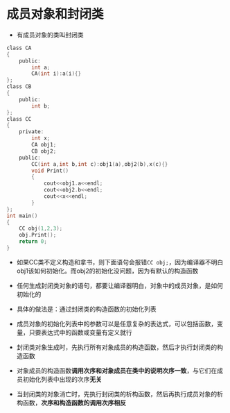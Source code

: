 # 成员对象和封闭类
* 有成员对象的类叫封闭类

```c
class CA
{
    public:
        int a;
        CA(int i):a(i){}
};
class CB
{
    public:
        int b;
};
class CC
{
    private:
        int x;
        CA obj1;
        CB obj2;
    public:
        CC(int a,int b,int c):obj1(a),obj2(b),x(c){}
        void Print()
        {
            cout<<obj1.a<<endl;
            cout<<obj2.b<<endl;
            cout<<x<<endl;
        }
};
int main()
{
    CC obj(1,2,3);
    obj.Print();
    return 0;
}
```

* 如果CC类不定义构造和拿书，则下面语句会报错`CC obj;`，因为编译器不明白obj1该如何初始化。而obj2的初始化没问题，因为有默认的构造函数

* 任何生成封闭类对象的语句，都要让编译器明白，对象中的成员对象，是如何初始化的

* 具体的做法是：通过封闭类的构造函数的初始化列表

* 成员对象的初始化列表中的参数可以是任意复杂的表达式，可以包括函数，变量，只要表达式中的函数或变量有定义就行

* 封闭类对象生成时，先执行所有对象成员的构造函数，然后才执行封闭类的构造函数

* 对象成员的构造函数**调用次序和对象成员在类中的说明次序一致**，与它们在成员初始化列表中出现的次序**无关**

* 当封闭类的对象消亡时，先执行封闭类的析构函数，然后再执行成员对象的析构函数，**次序和构造函数的调用次序相反**
